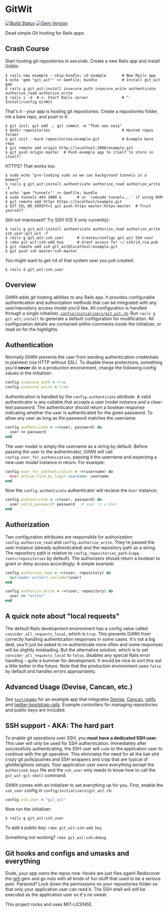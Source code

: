 # GitWit

[![Build Status](https://travis-ci.org/xdissent/git_wit.png?branch=master)](https://travis-ci.org/xdissent/git_wit)
[![Gem Version](https://badge.fury.io/rb/git_wit.png)](http://badge.fury.io/rb/git_wit)

Dead simple Git hosting for Rails apps.

## Crash Course

Start hosting git repositories in seconds. Create a new Rails app and 
install GitWit:

```console
$ rails new example --skip-bundle; cd example       # New Rails app
$ echo 'gem "git_wit"' >> Gemfile; bundle           # Install git_wit gem
$ rails g git_wit:install insecure_auth insecure_write authenticate authorize_read authorize_write
$ rails s -d  # <- Start Rails server               # ^- Install/config GitWit
```

That's it - your app is hosting git repositories. Create a repositories folder,
init a bare repo, and push to it:

```console
$ git init; git add .; git commit -m "That was easy"
$ mkdir repositories                                # Hosted repos folder
$ git init --bare repositories/example.git          # Example bare repo
$ git remote add origin http://localhost:3000/example.git
$ git push origin master  # Push example app to itself to store in itself!
```

HTTPS? That works too:

```console
$ sudo echo "pre-loading sudo so we can background tunnels in a moment"
$ rails g git_wit:install authenticate authorize_read authorize_write -f
$ echo 'gem "tunnels"' >> Gemfile; bundle
$ sudo tunnels 443 3000 &       # or `rvmsudo tunnels...` if using RVM
$ git remote add https https://localhost/example.git
$ GIT_SSL_NO_VERIFY=1 git push https master:https-master  # Trust yourself
```

Still not impressed? Try SSH (OS X only currently):

```console
$ rails g git_wit:install authenticate authorize_read authorize_write ssh_user:git_wit -f
$ rails g git_wit:ssh_user      # Creates/configs git_wit SSH user
$ rake git_wit:ssh:add_key      # Grant access for ~/.ssh/id_rsa.pub
$ git remote add ssh git_wit@localhost:example.git
$ git push ssh master:ssh-master
```

You might want to get rid of that system user you just created:

```console
$ rails d git_wit:ssh_user
```


## Overview

GitWit adds git hosting abilities to any Rails app. It provides configurable
authentication and authorization methods that can be integrated with any 
user/repository access model you'd like. All configuration is handled through a
single initializer, 
[`config/initializers/git_wit.rb`](https://github.com/xdissent/git_wit/blob/master/lib/generators/git_wit/templates/git_wit.rb). 
Run `rails g git_wit:install` to generate a default configuration for 
modification. All configuration details are contained within comments inside
the initializer, or read on for the highlights.


## Authentication

Normally GitWit prevents the user from sending authentication credentials in
plaintext (via HTTP without SSL). To disable these protections, something you'd 
**never** do in a production environment, change the following config values 
in the initializer:

```ruby
config.insecure_auth = true
config.insecure_write = true
```

Authentication is handled by the `config.authenticate` attribute. A valid
authenticator is any callable that accepts a user model instance and a 
clear-text password. The authenticator should return a boolean response 
indicating whether the user is authenticated for the given password. To allow
any user as long as the password matches the username:

```ruby
config.authenticate = ->(user, password) do
  user == password
end
```

The user model is simply the username as a string by default. Before passing
the user to the authenticator, GitWit will call `config.user_for_authenication`,
passing it the username and expecting a new user model instance in return. For
example:

```ruby
config.user_for_authentication = ->(username) do
  User.active.find_by_login username: username
end
```

Now the `config.authenticate` authenticator will recieve the `User` instance:

```ruby
config.authenticate = ->(user, password) do
  user.valid_password? password   # user is a User
end
```


## Authorization

Two configuration attributes are responsible for authorization: 
`config.authorize_read` and `config.authorize_write`. They're passed the user 
instance (already authenticated) and the repository path as a string. The 
repository path is relative to `config.repositories_path` 
(`<app root>/repositories` by default). The authorizers should return a boolean
to grant or deny access accordingly. A simple example:

```ruby
config.authorize_read = ->(user, repository) do
  %w(reader writer).include?(user)
end

config.authorize_write = ->(user, repository) do
  user == "writer"
end
```


## A quick note about "local requests"

The default Rails development environment has a config value called 
`consider_all_requests_local`, which is `true`. This prevents GitWit from 
correctly handling authentication responses in some cases. It's not a big deal,
you'll just be asked to re-authenticate more often and some responses will be
slightly misleading. But the alternative solution, which is to set 
`consider_all_requests_local` to `false`, disables any special Rails error 
handling - quite a bummer for development. It would be nice to sort this out a
little better in the future. Note that the production environment uses `false`
by default and handles errors appropriately.


## Advanced Usage (Devise, Cancan, etc.)

See [`test/dummy`](https://github.com/xdissent/git_wit/tree/master/test/dummy) 
for an example app that integrates 
[Devise](https://github.com/plataformatec/devise), 
[Cancan](https://github.com/ryanb/cancan), 
[rolify](https://github.com/EppO/rolify) and
[twitter-bootstrap-rails](https://github.com/seyhunak/twitter-bootstrap-rails). 
Example controllers for managing repositories and public keys are included.


## SSH support - AKA: The hard part

To enable git operations over SSH, you **must have a dedicated SSH user**. This
user will *only* be used for SSH authentication. Immediately after successfully
authenticating, the SSH user will `sudo` to the application user to continue
with the git operation. This eliminates the need for all the bat-shit crazy git
pulls/pushes and SSH wrappers and crap that are typical of gitolite/gitosis
setups. Your application user owns everything except the `authorized_keys` file
and the `ssh_user` only needs to know how to call the `git_wit git-shell` 
command.

GitWit comes with an initializer to set everything up for you. First, enable the 
`ssh_user` config in `config/initializers/git_wit.rb`:

```ruby
config.ssh_user = "git_wit"
```

Now run the initializer:

```console
$ rails g git_wit:ssh_user
```

To add a public key: `rake git_wit:ssh:add_key`

Something not working? `rake git_wit:ssh:debug`


## Git hooks and configs and umasks and everything

Dude, your app owns the repos now. Hooks are just files again! Rediscover the
[grit](https://github.com/mojombo/grit) gem and go nuts with all kinds of fun
stuff that used to be a serious pain. Paranoid? Lock down the permissions on
your repositories folder so that only your application user can read it. The
SSH shell will still be executed as the application user so it's no sweat.


This project rocks and uses MIT-LICENSE.